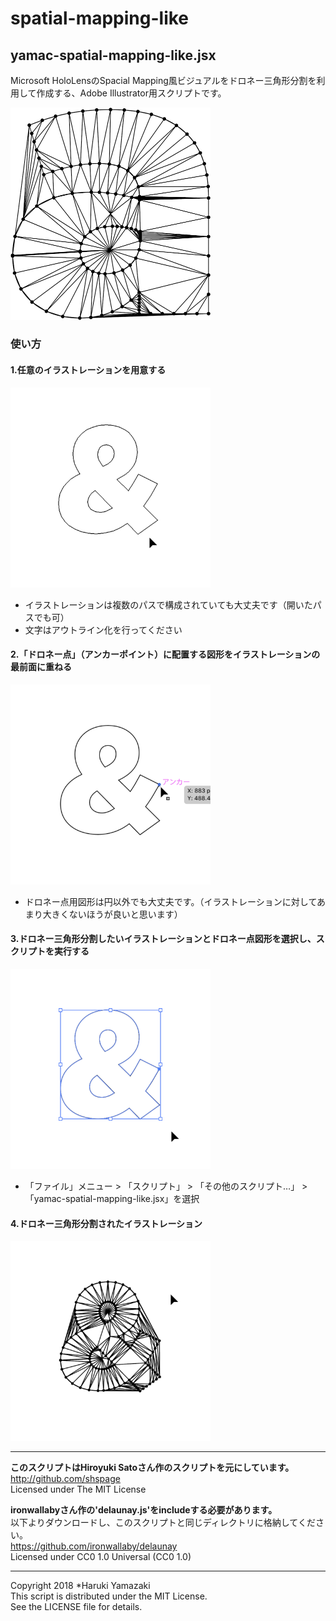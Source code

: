 # spatial-mapping-like
## yamac-spatial-mapping-like.jsx
Microsoft HoloLensのSpacial Mapping風ビジュアルをドロネー三角形分割を利用して作成する、Adobe Illustrator用スクリプトです。

<img src="readme-images/result.png" alt="スクリプト実行結果" width="320">

### 使い方
#### 1.任意のイラストレーションを用意する  
<img src="readme-images/usage01.png" alt="任意の画像を用意" width="320">  

- イラストレーションは複数のパスで構成されていても大丈夫です（開いたパスでも可）
- 文字はアウトライン化を行ってください

#### 2.「ドロネー点」（アンカーポイント）に配置する図形をイラストレーションの最前面に重ねる
<img src="readme-images/usage03.png" alt="ドロネー点用図形を配置" width="320">  

- ドロネー点用図形は円以外でも大丈夫です。（イラストレーションに対してあまり大きくないほうが良いと思います）

#### 3.ドロネー三角形分割したいイラストレーションとドロネー点図形を選択し、スクリプトを実行する
<img src="readme-images/usage04.png" alt="任意の画像を用意" width="320">  

- 「ファイル」メニュー > 「スクリプト」 > 「その他のスクリプト…」 > 「yamac-spatial-mapping-like.jsx」を選択

#### 4.ドロネー三角形分割されたイラストレーション  
<img src="readme-images/usage05.png" alt="任意の画像を用意" width="320"> 

---
**このスクリプトはHiroyuki Satoさん作のスクリプトを元にしています。**  
http://github.com/shspage  
Licensed under The MIT License

**ironwallabyさん作の'delaunay.js'をincludeする必要があります。**   
以下よりダウンロードし、このスクリプトと同じディレクトリに格納してください。  
https://github.com/ironwallaby/delaunay  
Licensed under CC0 1.0 Universal (CC0 1.0)

---
Copyright 2018 *Haruki Yamazaki  
This script is distributed under the MIT License.  
See the LICENSE file for details.
